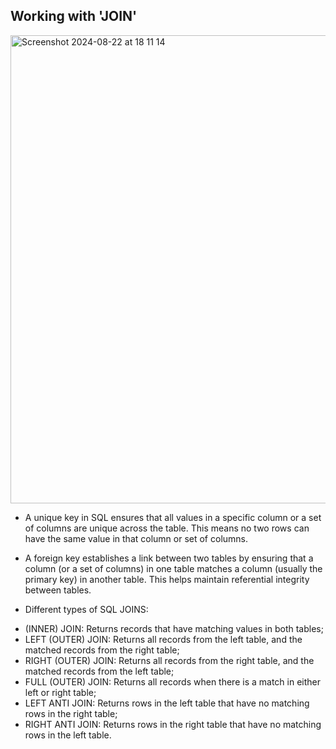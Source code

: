 ## Working with 'JOIN' ##

<img width="749" alt="Screenshot 2024-08-22 at 18 11 14" src="https://github.com/user-attachments/assets/1fd0dbc4-efc8-45e6-b751-1f84c13baa47">

* A unique key in SQL ensures that all values in a specific column or a set of columns are unique across the table.
This means no two rows can have the same value in that column or set of columns.

* A foreign key establishes a link between two tables by ensuring that a column (or a set of columns) in one table matches a column (usually the primary key) in another table.
This helps maintain referential integrity between tables.

* Different types of SQL JOINS:

- (INNER) JOIN: Returns records that have matching values in both tables;
- LEFT (OUTER) JOIN: Returns all records from the left table, and the matched records from the right table;
- RIGHT (OUTER) JOIN: Returns all records from the right table, and the matched records from the left table;
- FULL (OUTER) JOIN: Returns all records when there is a match in either left or right table;
- LEFT ANTI JOIN: Returns rows in the left table that have no matching rows in the right table; 
- RIGHT ANTI JOIN: Returns rows in the right table that have no matching rows in the left table. 
